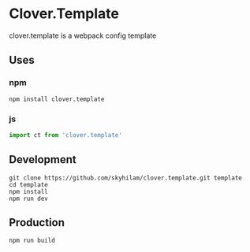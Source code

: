 # Clover.Template
clover.template is a webpack config template

## Uses
### npm
```npm
npm install clover.template
```

### js
```js
import ct from 'clover.template'
```

## Development
```
git clone https://github.com/skyhilam/clover.template.git template
cd template
npm install
npm run dev
```

## Production
```
npm run build
```
